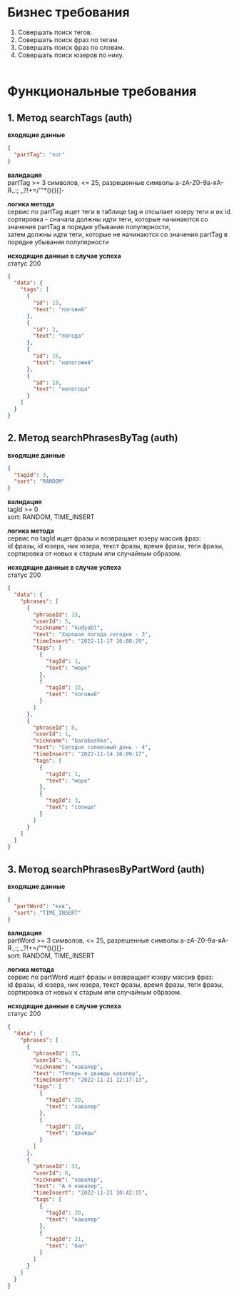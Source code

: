 # Бизнес требования
1. Совершать поиск тегов.
2. Совершать поиск фраз по тегам.
3. Совершать поиск фраз по словам.
4. Совершать поиск юзеров по нику.<br/><br/>

# Функциональные требования
## 1. Метод searchTags (auth)
**входящие данные**<br/>
```json
{
  "partTag": "пог"
}
```
**валидация**<br/>
partTag >= 3 символов, <= 25, разрешенные символы a-zA-Z0-9а-яА-Я.,:; _?!+=/'\"*(){}[]-<br/>

**логика метода**<br/>
сервис по partTag ищет теги в таблице tag и отсылает юзеру теги и их id.<br/>
сортировка - сначала должны идти теги, которые начинаются со значения partTag в порядке убывания популярности,<br/>
затем должны идти теги, которые не начинаются со значения partTag в порядке убывания популярности

**исходящие данные в случае успеха** <br/>статус 200
```json
{
  "data": {
    "tags": [
      {
        "id": 15,
        "text": "погожий"
      },
      {
        "id": 2,
        "text": "погода"
      },
      {
        "id": 16,
        "text": "непогожий"
      },
      {
        "id": 18,
        "text": "непогода"
      }
    ]
  }
}
```
## 2. Метод searchPhrasesByTag (auth)
**входящие данные**<br/>
```json
{
  "tagId": 3,
  "sort": "RANDOM"
}
```
**валидация**<br/>
tagId >= 0<br/>
sort: RANDOM, TIME_INSERT

**логика метода**<br/>
сервис по tagId ищет фразы и возвращает юзеру массив фраз: <br/>
id фразы, id юзера, ник юзера, текст фразы, время фразы, теги фразы, <br/>
сортировка от новых к старым или случайным образом.

**исходящие данные в случае успеха** <br/>статус 200
```json
{
  "data": {
    "phrases": [
      {
        "phraseId": 15,
        "userId": 5,
        "nickname": "kudyabl",
        "text": "Хорошая погода сегодня - 3",
        "timeInsert": "2022-11-17 16:08:29",
        "tags": [
          {
            "tagId": 1,
            "text": "море"
          },
          {
            "tagId": 15,
            "text": "погожий"
          }
        ]
      },
      {
        "phraseId": 8,
        "userId": 1,
        "nickname": "barabashka",
        "text": "Сегодня солнечный день - 4",
        "timeInsert": "2022-11-14 16:09:17",
        "tags": [
          {
            "tagId": 1,
            "text": "море"
          },
          {
            "tagId": 3,
            "text": "солнце"
          }
        ]
      }
    ]
  }
}
```
## 3. Метод searchPhrasesByPartWord (auth)
**входящие данные**<br/>
```json
{
  "partWord": "кав",
  "sort": "TIME_INSERT"
}
```
**валидация**<br/>
partWord >= 3 символов, <= 25, разрешенные символы a-zA-Z0-9а-яА-Я.,:; _?!+=/'\"*(){}[]-<br/>
sort: RANDOM, TIME_INSERT

**логика метода**<br/>
сервис по partWord ищет фразы и возвращает юзеру массив фраз: <br/>
id фразы, id юзера, ник юзера, текст фразы, время фразы, теги фразы, <br/>
сортировка от новых к старым или случайным образом.

**исходящие данные в случае успеха** <br/>статус 200
```json
{
  "data": {
    "phrases": [
      {
        "phraseId": 33,
        "userId": 6,
        "nickname": "кавалер",
        "text": "Теперь я дважды кавалер",
        "timeInsert": "2022-11-21 12:17:13",
        "tags": [
          {
            "tagId": 20,
            "text": "кавалер"
          },
          {
            "tagId": 22,
            "text": "дважды"
          }
        ]
      },
      {
        "phraseId": 32,
        "userId": 6,
        "nickname": "кавалер",
        "text": "А я кавалер",
        "timeInsert": "2022-11-21 10:42:15",
        "tags": [
          {
            "tagId": 20,
            "text": "кавалер"
          },
          {
            "tagId": 21,
            "text": "бал"
          }
        ]
      }
    ]
  }
}
```